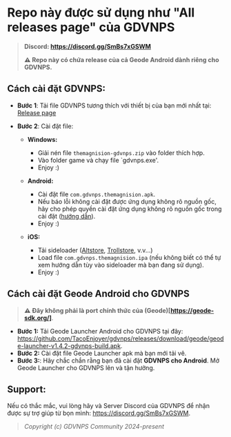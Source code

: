 # Repo này được sử dụng như "All releases page" của GDVNPS
> **Discord: https://discord.gg/SmBs7xGSWM**
>
> **⚠️ Repo này có chứa release của cả Geode Android dành riêng cho GDVNPS.**

## Cách cài đặt GDVNPS:
- **Bước 1**: Tải file GDVNPS tương thích với thiết bị của bạn mới nhất tại: [Release page](github.com/TacoEnjoyer/gdvnps/releases/latest)
- **Bước 2**: Cài đặt file:

    - **Windows:**
        - Giải nén file `themagnision-gdvnps.zip` vào folder thích hợp.
        - Vào folder game và chạy file `gdvnps.exe'.
        - Enjoy :)
     
    - **Android:**
        - Cài đặt file `com.gdvnps.themagnision.apk`.
        - Nếu báo lỗi không cài đặt được ứng dụng không rõ nguồn gốc, hãy cho phép quyền cài đặt ứng dụng không rõ nguồn gốc trong cài đặt ([hướng dẫn](https://www.thegioididong.com/hoi-dap/cach-bat-tat-quyen-cai-dat-ung-dung-khong-ro-nguon-goc-797330)).
        - Enjoy :)
     
    - **iOS:**
        - Tải sideloader ([Altstore](https://altstore.io/), [Trollstore](https://github.com/opa334/TrollStore), v.v...)
        - Load file `com.gdvnps.themagnision.ipa` (nếu không biết có thể tự xem hướng dẫn tùy vào sideloader mà bạn đang sử dụng).
        - Enjoy :)

## Cách cài đặt Geode Android cho GDVNPS
> **⚠️ Đây không phải là port chính thức của (Geode)[https://geode-sdk.org/]**.

- **Bước 1:** Tải Geode Launcher Android cho GDVNPS tại đây: https://github.com/TacoEnjoyer/gdvnps/releases/download/geode/geode-launcher-v1.4.2-gdvnps-build.apk.
- **Bước 2:** Cài đặt file Geode Launcher apk mà bạn mới tải vê.
- **Bước 3:**: Hãy chắc chắn rằng bạn đã cài đặt **GDVNPS cho Android**. Mở Geode Launcher cho GDVNPS lên và tận hưởng.

## Support:
Nếu có thắc mắc, vui lòng hãy và Server Discord của GDVNPS để nhận được sự trợ giúp từ bọn mình: https://discord.gg/SmBs7xGSWM.

> *Copyright (c) GDVNPS Community 2024-present* 
